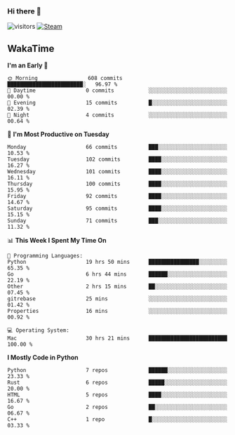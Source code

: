 ### Hi there 👋

![visitors](https://visitor-badge.glitch.me/badge?page_id=zhourunlai)
[![Steam](https://img.shields.io/badge/dynamic/json?url=https%3A%2F%2Fapi.swo.moe%2Fstats%2Fsteamgames%2F76561198285156854&query=count&color=0b1a37&label=Steam&labelColor=134375&logo=steam&suffix=+games&cacheSeconds=3600)](http://steamcommunity.com/profiles/76561198285156854)

## WakaTime
<!--START_SECTION:waka-->
**I'm an Early 🐤** 

```text
🌞 Morning                608 commits         ████████████████████████░   96.97 % 
🌆 Daytime                0 commits           ░░░░░░░░░░░░░░░░░░░░░░░░░   00.00 % 
🌃 Evening                15 commits          █░░░░░░░░░░░░░░░░░░░░░░░░   02.39 % 
🌙 Night                  4 commits           ░░░░░░░░░░░░░░░░░░░░░░░░░   00.64 % 
```
📅 **I'm Most Productive on Tuesday** 

```text
Monday                   66 commits          ███░░░░░░░░░░░░░░░░░░░░░░   10.53 % 
Tuesday                  102 commits         ████░░░░░░░░░░░░░░░░░░░░░   16.27 % 
Wednesday                101 commits         ████░░░░░░░░░░░░░░░░░░░░░   16.11 % 
Thursday                 100 commits         ████░░░░░░░░░░░░░░░░░░░░░   15.95 % 
Friday                   92 commits          ████░░░░░░░░░░░░░░░░░░░░░   14.67 % 
Saturday                 95 commits          ████░░░░░░░░░░░░░░░░░░░░░   15.15 % 
Sunday                   71 commits          ███░░░░░░░░░░░░░░░░░░░░░░   11.32 % 
```


📊 **This Week I Spent My Time On** 

```text
💬 Programming Languages: 
Python                   19 hrs 50 mins      ████████████████░░░░░░░░░   65.35 % 
Go                       6 hrs 44 mins       ██████░░░░░░░░░░░░░░░░░░░   22.19 % 
Other                    2 hrs 15 mins       ██░░░░░░░░░░░░░░░░░░░░░░░   07.45 % 
gitrebase                25 mins             ░░░░░░░░░░░░░░░░░░░░░░░░░   01.42 % 
Properties               16 mins             ░░░░░░░░░░░░░░░░░░░░░░░░░   00.92 % 

💻 Operating System: 
Mac                      30 hrs 21 mins      █████████████████████████   100.00 % 
```

**I Mostly Code in Python** 

```text
Python                   7 repos             ██████░░░░░░░░░░░░░░░░░░░   23.33 % 
Rust                     6 repos             █████░░░░░░░░░░░░░░░░░░░░   20.00 % 
HTML                     5 repos             ████░░░░░░░░░░░░░░░░░░░░░   16.67 % 
Go                       2 repos             ██░░░░░░░░░░░░░░░░░░░░░░░   06.67 % 
C++                      1 repo              █░░░░░░░░░░░░░░░░░░░░░░░░   03.33 % 
```




<!--END_SECTION:waka-->
